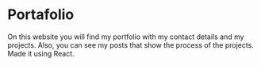 # Portafolio
On this website you will find my portfolio with my contact details and my projects. Also, you can see my posts that show the process of the projects. Made it using React.
